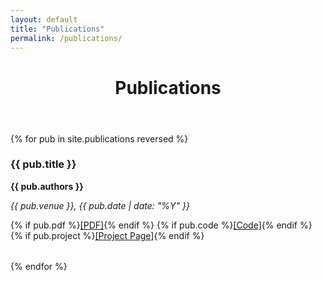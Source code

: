 ```yaml
---
layout: default
title: "Publications"
permalink: /publications/
---
```


<div class="page-container">

  <header class="page-header">
    <h1>Publications</h1>
  </header>

  <section class="page-content">
    {% for pub in site.publications reversed %}
      <div class="publication-entry" style="margin-bottom: 2rem;">
        <h3>{{ pub.title }}</h3>
        <p><strong>{{ pub.authors }}</strong></p>
        <p><em>{{ pub.venue }}, {{ pub.date | date: "%Y" }}</em></p>
        <div class="publication-links">
          {% if pub.pdf %}<a href="{{ pub.pdf }}" class="btn btn-secondary" target="_blank">[PDF]</a>{% endif %}
          {% if pub.code %}<a href="{{ pub.code }}" class="btn btn-secondary" target="_blank">[Code]</a>{% endif %}
          {% if pub.project %}<a href="{{ pub.project }}" class="btn btn-secondary" target="_blank">[Project Page]</a>{% endif %}
        </div>
      </div>
    {% endfor %}
  </section>

</div>

